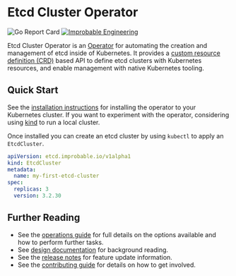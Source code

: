 # Etcd Cluster Operator

![Go Report Card](https://goreportcard.com/badge/github.com/improbable-eng/etcd-cluster-operator)
[![Improbable Engineering](https://circleci.com/gh/improbable-eng/etcd-cluster-operator.svg?style=shield)](https://app.circleci.com/github/improbable-eng/etcd-cluster-operator/pipelines)

Etcd Cluster Operator is an [Operator](https://kubernetes.io/docs/concepts/extend-kubernetes/operator) for automating
the creation and management of etcd inside of Kubernetes. It provides a
[custom resource definition (CRD)](https://kubernetes.io/docs/concepts/extend-kubernetes/api-extension/custom-resources)
based API to define etcd clusters with Kubernetes resources, and enable management with native Kubernetes tooling.

## Quick Start

See the [installation instructions](docs/installing.md) for installing the operator to your Kubernetes cluster. If you
want to experiment with the operator, considering using [kind](https://github.com/kubernetes-sigs/kind) to run a local
cluster.

Once installed you can create an etcd cluster by using `kubectl` to apply an `EtcdCluster`.

```yaml
apiVersion: etcd.improbable.io/v1alpha1
kind: EtcdCluster
metadata:
  name: my-first-etcd-cluster
spec:
  replicas: 3
  version: 3.2.30
```

## Further Reading

* See the [operations guide](docs/operations.md) for full details on the options available and how to perform further
  tasks.
* See [design documentation](docs/design) for background reading.
* See the [release notes](docs/release-notes) for feature update information.
* See the [contributing guide](docs/contributing.md) for details on how to get involved.


